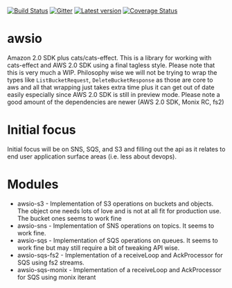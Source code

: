 [![Build Status](https://travis-ci.org/rstradling/awsio.svg?branch=master)](https://travis-ci.org/rstradling/awsio) [![Gitter](https://img.shields.io/gitter/room/rstradling/awsio.svg)](https://gitter.im/rstradling/awsio) [![Latest version](https://index.scala-lang.org/rstradling/awsio/latest.svg?color=orange)](https://index.scala-lang.org/rstradling/awsio/awsio) [![Coverage Status](https://codecov.io/gh/rstradling/awsio/coverage.svg?branch=master)](https://codecov.io/gh/rstradling/awsio?branch=master)
# awsio
Amazon 2.0 SDK plus cats/cats-effect.  This is a library for working with cats-effect and AWS 2.0 SDK using a final tagless style.
Please note that this is very much a WIP.  Philosophy wise we will not be trying to wrap the types like `ListBucketRequest`, `DeleteBucketResponse`
as those are core to aws and all that wrapping just takes extra time plus it can get out of date easily especially since AWS 2.0 SDK
is still in preview mode.  Please note a good amount of the dependencies are newer (AWS 2.0 SDK, Monix RC, fs2)

# Initial focus
Initial focus will be on SNS, SQS, and S3 and filling out the api as it relates to end user application surface areas (i.e. less about devops).

# Modules
* awsio-s3 - Implementation of S3 operations on buckets and objects.  The object one needs lots of love and is not at 
all fit for production use.  The bucket ones seems to work fine
* awsio-sns - Implementation of SNS operations on topics.  It seems to work fine.
* awsio-sqs - Implementation of SQS operations on queues.  It seems to work fine but may still require a bit of tweaking API wise.
* awsio-sqs-fs2 - Implementation of a receiveLoop and AckProcessor for SQS using fs2 streams.
* awsio-sqs-monix - Implementation of a receiveLoop and AckProcessor for SQS using monix iterant
